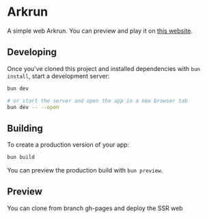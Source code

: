 
# Arkrun

A simple web Arkrun.
You can preview and play it on [this website](https://sevmeowple.github.io/Arkrun/).

## Developing

Once you've cloned this project and installed dependencies with `bun install`, start a development server:

```bash
bun dev

# or start the server and open the app in a new browser tab
bun dev -- --open
```

## Building

To create a production version of your app:

```bash
bun build
```

You can preview the production build with `bun preview`.

## Preview

You can clone from branch gh-pages and deploy the SSR web 
